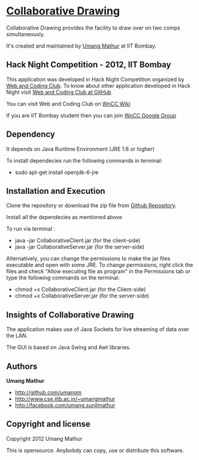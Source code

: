 [Collaborative Drawing](http://www.cse.iitb.ac.in/~umangmathur/Draw-With-Me)
=================

Collaborative Drawing provides the facility to draw over on two comps simultaneously.

It's created and maintained by [Umang Mathur](http://www.cse.iitb.ac.in/~umangmathur) at IIT Bombay.



Hack Night Competition - 2012, IIT Bombay
-----------
This application was developed in Hack Night Competition organized by [Web and Coding Club](http://stab-iitb.org/wncc). To know about other application developed in Hack Night visit [Web and Coding Club at GitHub](https://github.com/wncc)

You can visit Web and Coding Club on [WnCC Wiki](stab-iitb.org/wiki/Web_n_Coding_club)

If you are IIT Bombay student then you can join [WnCC Google Group](https://groups.google.com/group/wncc_iitb)




Dependency
-----------

It depends on Java Runtime Environment (JRE 1.6 or higher)

To install dependecies run the following commands in terminal:

* sudo apt-get install openjdk-6-jre




Installation and Execution
----------

Clone the repository or download the zip file from [Github Repository](https://github.com/umangm/Collaborative-Drawing).

Install all the dependecies as mentioned above

To run via terminal :

* java -jar CollaborativeClient.jar		(for the client-side)
* java -jar CollaborativeServer.jar		(for the server-side)

Alternatively, you can change the permissions to make the jar files executable and open with some JRE.
To change permissions, right click the files and check "Allow executing file as program" in the Permissions tab or type the following commands on the terminal:

* chmod +x CollaborativeClient.jar		(for the Client-side)
* chmod +x CollaborativeServer.jar		(for the server-side)




Insights of Collaborative Drawing
-------

The application makes use of Java Sockets for live streaming of data over the LAN.

The GUI is based on Java Swing and Awt libraries.




Authors
-------

**Umang Mathur**

+ http://github.com/umangm
+ http://www.cse.iitb.ac.in/~umangmathur
+ http://facebook.com/umang.sunilmathur



Copyright and license
---------------------

Copyright 2012 Umang Mathur

This is opensource. Anybobdy can copy, use or distribute this software.


